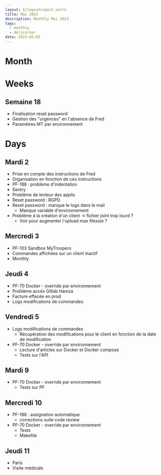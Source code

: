 ```yaml
---
layout: $/layouts/post.astro
title: Mai 2023
description: Monthly Mai 2023
tags: 
  - monthly
  - delicorner
date: 2023-05-01
---
```


# Month

# Weeks

## Semaine 18

- Finalisation reset password
- Gestion des "urgences" en l'absence de Fred
- Paramètres MT par environnement

# Days

## Mardi 2

- Prise en compte des instructions de Fred
- Organisation en fonction de ces instructions
- PF-188 : problème d'indentation
- Sentry
- Problème de lenteur des applis
- Reset password : RGPD
- Reset password : manque le logo dans le mail
  - Manque variable d'environnement
- Problème à la création d'un client → fichier joint trop lourd ?
  - Voir pour augmenter l'upload max filesize ?

## Mercredi 3

- PF-103 Sandbox MyTroopers
- Commandes affichées sur un client inactif
- Monthly

## Jeudi 4

- PF-70 Docker - override par environnement
- Problème accès Gitlab Hamza
- Facture effacée en prod
- Logs modifications de commandes

## Vendredi 5

- Logs modifications de commandes
  - Récupération des modifications pour le client en fonction de la date de modification
- PF-70 Docker - override par environnement
  - Lecture d'articles sur Docker et Docker compose
  - Tests sur l'API

## Mardi 9

- PF-70 Docker - override par environnement
  - Tests sur PF

## Mercredi 10

- PF-188 : assignation automatique
  - corrections suite code review
- PF-70 Docker - override par environnement
  - Tests
  - Makefile

## Jeudi 11

- Paris
- Visite médicale
